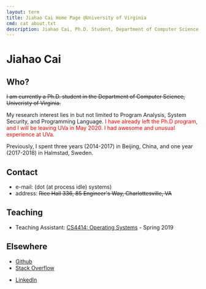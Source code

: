```yaml
---
layout: term
title: Jiahao Cai Home Page @University of Virginia
cmd: cat about.txt
description: Jiahao Cai, Ph.D. Student, Department of Computer Science, University of Virginia.
---
```


# Jiahao Cai

## Who?

<del>I am currently a Ph.D. student in the Department of Computer Science, Univeristy of Virginia.
<!-- I work with [Prof. Yonghwi Kwon](https://yonghwi-kwon.github.io/) and --> My research interest lies in but not limited to Program Analysis, System Security, and Programming Language.</del> <font color="red">I have already left the Ph.D program, and I will be leaving UVa in May 2020. I had awesome and unusual experience at UVa.</font> 

Previously, I spent three years (2014-2017) in Beijing, China, and one year (2017-2018) in Halmstad, Sweden.

## Contact
+ e-mail: (dot (at process idle) systems)
+ address: <del>Rice Hall 336, 85 Engineer's Way, Charlottesville, VA</del>

## Teaching
+ Teaching Assistant: [CS4414: Operating Systems](https://www.cs.virginia.edu/~cr4bd/4414/S2019/) - Spring 2019

## Elsewhere
+ <a class = "dir" href="https://github.com/jiahao42">Github</a>
+ <a class = "dir" href="https://stackoverflow.com/users/story/5685664">Stack Overflow</a>
<!-- + <a class = "dir" href="https://twitter.com/caterpillarous">Twitter</a> -->
+ <a class = "dir" href="https://linkedin.com/in/jiahao-cai/">LinkedIn</a>
